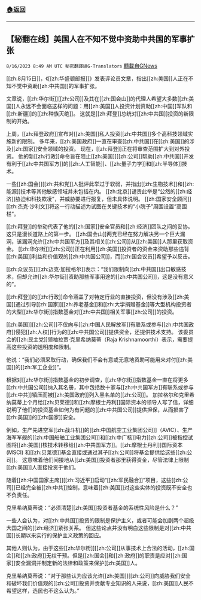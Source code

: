 ###  [:house:返回](README.md)
---


## 【秘翻在线】美国人在不知不觉中资助中共国的军事扩张
`8/16/2023 8:49 AM UTC 秘密翻譯組G-Translators` [轉載自GNews](https://gnews.org/articles/1557491)

[[zh:8月15日]]，《[[zh:华盛顿邮报]]》发表评论员文章，指出[[zh:美国]]人正在不知不觉中资助[[zh:中共国]]的军事扩张。

文章说，[[zh:华尔街]][[zh:公司]]及其在[[zh:国会山]]的代理人希望大多数[[zh:美国]]人永远不会面临这样的问题：用[[zh:美国]]人投资计划资助[[zh:中国]]军队和[[zh:新疆]]的[[zh:种族灭绝]]。 这就是[[zh:拜登]]总统对[[zh:中共国]]投资的新限制的开始。

上周，[[zh:拜登政府]]宣布对[[zh:美国]]私人投资[[zh:中共国]]多个高科技领域实施新的限制。 多年来，[[zh:美国政府]]一直在审查[[zh:中共国]]在[[zh:美国]]的涉及[[zh:国家]]安全领域的投资。 现在，[[zh:拜登]]正在将审查范围扩大到对外投资。 他的新[[zh:行政]]命令旨在阻止[[zh:美国]][[zh:公司]]帮助[[zh:中共国]]开发有利于[[zh:中共国军方]]的[[zh:人工智能]]、[[zh:量子力学]]和[[zh:半导体]]技术。

 一些[[zh:国会]][[zh:共和党]]人批评此举过于软弱，并指出[[zh:生物技术]]和[[zh:能源]]技术等其他敏感领域并未包括在内。 [[zh:北京]]谴责此举是“公然的[[zh:经济]]胁迫和科技欺凌”，并威胁要进行报复，但未具体说明。 [[zh:国家安全顾问]][[zh:杰克·沙利文]]将这一行动描述为试图在关键技术的“小院子”周围设置“高围栏”。

[[zh:拜登]]的举动代表了他的[[zh:国家]]安全官员和[[zh:经济]]团队之间的妥协。 这只是漫长道路上的第一步。 [[zh:国会山]]两党已经在努力解决另一个巨大漏洞，该漏洞允许[[zh:中共国军方]]及其相关[[zh:公司]]从[[zh:美国]]人那里获取资金。 [[zh:华尔街]][[zh:公司]]正在利用[[zh:美国]]投资者的资金来资助那些违背[[zh:美国]]利益和价值观的[[zh:中共国公司]]，而[[zh:国会议员]]希望予以反击。

[[zh:众议员]][[zh:迈克·加拉格尔]]表示：“我们限制向[[zh:中共国]]出口敏感技术，但却允许[[zh:华尔街]]资助那些军事用途的[[zh:中共国公司]]，这是没有意义的”。

[[zh:拜登]]的[[zh:行政]]命令涵盖了对特定行业的直接投资，但没有涉及[[zh:美国]]通过引导[[zh:国家]][[zh:养老基金]]和[[zh:大学捐赠基金]]等大型机构投资者的大型[[zh:华尔街]]指数基金对[[zh:中共国]]相关军事[[zh:公司]]的投资。

[[zh:美国]][[zh:公司]]不仅向与[[zh:中国人民解放军]]有联系或参与[[zh:中共国政府]]侵犯[[zh:人权]]行为的[[zh:中共国公司]]提供资金，还提供技术支持。 该委员会的[[zh:民主党]]领袖拉贾·克里希纳莫蒂（Raja Krishnamoorthi）表示，需要提高这些投资的透明度和限制。

他说：“我们必须采取行动，确保我们不会有意或无意地资助可能用来对付[[zh:美国]]的[[zh:军工企业]]”。

根据对[[zh:华尔街]]指数基金的初步调查，[[zh:华尔街]]指数基金一直在将更多[[zh:中共国公司]]纳入其名册，其中包括数十家与[[zh:中共国军方]]有联系或参与[[zh:中共]]镇压而被[[zh:美国政府]]列入黑名单的[[zh:公司]]。 加拉格尔和克里希纳莫蒂上个月给[[zh:贝莱德]]和[[zh:摩根士丹利]]国际资本的领导人写了信，详细说明了他们的投资基金如何为有问题的[[zh:中共国公司]]提供担保，从而损害了[[zh:美国]]的[[zh:国家]]安全。

例如，生产先进空军[[zh:战斗机]]的[[zh:中国航空工业集团公司]]（AVIC）、生产海军军舰的[[zh:中国船舶工业集团公司]]和[[zh:中广核]]电力[[zh:公司]]被指控试图将[[zh:美国]]核技术转移给[[zh:中共国军方]]。[[zh:摩根士丹利]]国际资本 (MSCI) 和[[zh:贝莱德]]基金直接或通过其子[[zh:公司]]将基金提供给这些[[zh:公司]]。 这意味着他们间接地从[[zh:美国]]投资者那里获得资金，尽管法律上限制[[zh:美国]]人直接投资于他们。

随着[[zh:中国国家主席]][[zh:习近平]]启动“[[zh:军民融合]]”项目，这些[[zh:公司]]已经完全被[[zh:中共]]控制，意味着[[zh:美国]]对这些实体的投资既不安全也不负责任。

克里希纳莫蒂说：“必须清楚[[zh:美国]]投资者基金的系统性风险是什么？”

 一些人会认为，对[[zh:中共国]]投资的限制是保护主义，或者可能会加剧两个超级大国之间的[[zh:经济]]紧张关系。 但这些论点并没有明白这些限制是对[[zh:中共国]]长期以来实行的保护主义政策的回应。

其他人则认为，由于这些[[zh:华尔街]][[zh:公司]]从事技术上合法的活动，[[zh:国会]]和[[zh:政府]]无权干预。但是[[zh:国会]]和[[zh:政府]]的职责是应对[[zh:国家]]安全漏洞并制定新的法律和政策来保护[[zh:美国]]人。

克里希纳莫蒂说：“对于那些认为应该允许[[zh:美国]][[zh:公司]]向威胁我们安全和破坏我们价值观的[[zh:公司]]投资并贡献专业知识的人来说，[[zh:美国]]人民不希望这样，选民也不这么认为。”
